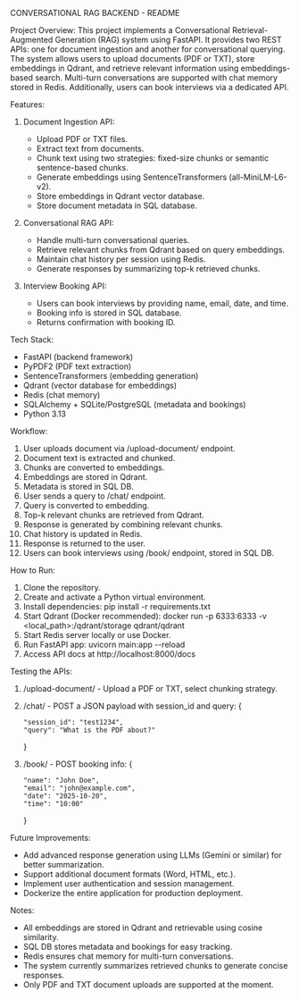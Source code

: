 CONVERSATIONAL RAG BACKEND - README

Project Overview:
This project implements a Conversational Retrieval-Augmented Generation (RAG) system using FastAPI. 
It provides two REST APIs: one for document ingestion and another for conversational querying.
The system allows users to upload documents (PDF or TXT), store embeddings in Qdrant, and 
retrieve relevant information using embeddings-based search. Multi-turn conversations are supported 
with chat memory stored in Redis. Additionally, users can book interviews via a dedicated API.

Features:
1. Document Ingestion API:
   - Upload PDF or TXT files.
   - Extract text from documents.
   - Chunk text using two strategies: fixed-size chunks or semantic sentence-based chunks.
   - Generate embeddings using SentenceTransformers (all-MiniLM-L6-v2).
   - Store embeddings in Qdrant vector database.
   - Store document metadata in SQL database.

2. Conversational RAG API:
   - Handle multi-turn conversational queries.
   - Retrieve relevant chunks from Qdrant based on query embeddings.
   - Maintain chat history per session using Redis.
   - Generate responses by summarizing top-k retrieved chunks.

3. Interview Booking API:
   - Users can book interviews by providing name, email, date, and time.
   - Booking info is stored in SQL database.
   - Returns confirmation with booking ID.

Tech Stack:
- FastAPI (backend framework)
- PyPDF2 (PDF text extraction)
- SentenceTransformers (embedding generation)
- Qdrant (vector database for embeddings)
- Redis (chat memory)
- SQLAlchemy + SQLite/PostgreSQL (metadata and bookings)
- Python 3.13

Workflow:
1. User uploads document via /upload-document/ endpoint.
2. Document text is extracted and chunked.
3. Chunks are converted to embeddings.
4. Embeddings are stored in Qdrant.
5. Metadata is stored in SQL DB.
6. User sends a query to /chat/ endpoint.
7. Query is converted to embedding.
8. Top-k relevant chunks are retrieved from Qdrant.
9. Response is generated by combining relevant chunks.
10. Chat history is updated in Redis.
11. Response is returned to the user.
12. Users can book interviews using /book/ endpoint, stored in SQL DB.

How to Run:
1. Clone the repository.
2. Create and activate a Python virtual environment.
3. Install dependencies: pip install -r requirements.txt
4. Start Qdrant (Docker recommended): docker run -p 6333:6333 -v <local_path>:/qdrant/storage qdrant/qdrant
5. Start Redis server locally or use Docker.
6. Run FastAPI app: uvicorn main:app --reload
7. Access API docs at http://localhost:8000/docs

Testing the APIs:
1. /upload-document/ - Upload a PDF or TXT, select chunking strategy.
2. /chat/ - POST a JSON payload with session_id and query:
   {
   
       "session_id": "test1234",
       "query": "What is the PDF about?"
   
   }
4. /book/ - POST booking info:
   {
   
       "name": "John Doe",
       "email": "john@example.com",
       "date": "2025-10-20",
       "time": "10:00"
   }

Future Improvements:
- Add advanced response generation using LLMs (Gemini or similar) for better summarization.
- Support additional document formats (Word, HTML, etc.).
- Implement user authentication and session management.
- Dockerize the entire application for production deployment.

Notes:
- All embeddings are stored in Qdrant and retrievable using cosine similarity.
- SQL DB stores metadata and bookings for easy tracking.
- Redis ensures chat memory for multi-turn conversations.
- The system currently summarizes retrieved chunks to generate concise responses.
- Only PDF and TXT document uploads are supported at the moment.

